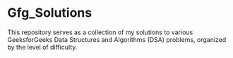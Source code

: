 # Gfg_Solutions
This repository serves as a collection of my solutions to various GeeksforGeeks Data Structures and Algorithms (DSA) problems, organized by the level of difficulty. 
